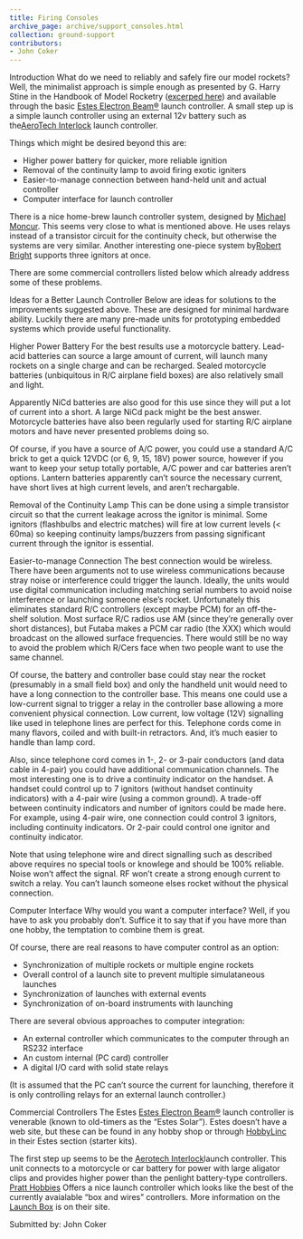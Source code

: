 ```yaml
---
title: Firing Consoles
archive_page: archive/support_consoles.html
collection: ground-support
contributors:
- John Coker
---
```

Introduction What do we need to reliably and safely fire our model rockets? Well, the minimalist approach is simple enough as presented by G. Harry Stine in the Handbook of Model Rocketry ([excerped here](support_consoles_hmrch6.html)) and available through the basic [Estes Electron Beam®](support_consoles_estesebeam.html) launch controller. A small step up is a simple launch controller using an external 12v battery such as the[AeroTech Interlock](support_consoles_atinterlock.html) launch controller.

Things which might be desired beyond this are:

- Higher power battery for quicker, more reliable ignition
- Removal of the continuity lamp to avoid firing exotic igniters
- Easier-to-manage connection between hand-held unit and actual controller
- Computer interface for launch controller

There is a nice home-brew launch controller system, designed by [Michael Moncur](http://www.xmission.com/~mgm/rockets/launcher.html). This seems very close to what is mentioned above. He uses relays instead of a transistor circuit for the continuity check, but otherwise the systems are very similar. Another interesting one-piece system by[Robert Bright](http://www.gate.net/~rdbright/rm2k.htm) supports three ignitors at once.

There are some commercial controllers listed below which already address some of these problems.

Ideas for a Better Launch Controller Below are ideas for solutions to the improvements suggested above. These are designed for minimal hardware ability. Luckily there are many pre-made units for prototyping embedded systems which provide useful functionality.

Higher Power Battery For the best results use a motorcycle battery. Lead-acid batteries can source a large amount of current, will launch many rockets on a single charge and can be recharged. Sealed motorcycle batteries (unbiquitous in R/C airplane field boxes) are also relatively small and light.

Apparently NiCd batteries are also good for this use since they will put a lot of current into a short. A large NiCd pack might be the best answer. Motorcycle batteries have also been regularly used for starting R/C airplane motors and have never presented problems doing so.

Of course, if you have a source of A/C power, you could use a standard A/C brick to get a quick 12VDC (or 6, 9, 15, 18V) power source, however if you want to keep your setup totally portable, A/C power and car batteries aren’t options. Lantern batteries apparently can’t source the necessary current, have short lives at high current levels, and aren’t rechargable.

Removal of the Continuity Lamp This can be done using a simple transistor circuit so that the current leakage across the ignitor is minimal. Some ignitors (flashbulbs and electric matches) will fire at low current levels (\< 60ma) so keeping continuity lamps/buzzers from passing significant current through the ignitor is essential.

Easier-to-manage Connection The best connection would be wireless. There have been arguments not to use wireless communications because stray noise or interference could trigger the launch. Ideally, the units would use digital communication including matching serial numbers to avoid noise interference or launching someone else’s rocket. Unfortunately this eliminates standard R/C controllers (except maybe PCM) for an off-the-shelf solution. Most surface R/C radios use AM (since they’re generally over short distances), but Futaba makes a PCM car radio (the XXX) which would broadcast on the allowed surface frequencies. There would still be no way to avoid the problem which R/Cers face when two people want to use the same channel.

Of course, the battery and controller base could stay near the rocket (presumably in a small field box) and only the handheld unit would need to have a long connection to the controller base. This means one could use a low-current signal to trigger a relay in the controller base allowing a more convenient physical connection. Low current, low voltage (12V) signalling like used in telephone lines are perfect for this. Telephone cords come in many flavors, coiled and with built-in retractors. And, it’s much easier to handle than lamp cord.

Also, since telephone cord comes in 1-, 2- or 3-pair conductors (and data cable in 4-pair) you could have additional communication channels. The most interesting one is to drive a continuity indicator on the handset. A handset could control up to 7 ignitors (without handset continuity indicators) with a 4-pair wire (using a common ground). A trade-off between continuity indicators and number of ignitors could be made here. For example, using 4-pair wire, one connection could control 3 ignitors, including continuity indicators. Or 2-pair could control one ignitor and continuity indicator.

Note that using telephone wire and direct signalling such as described above requires no special tools or knowlege and should be 100% reliable. Noise won’t affect the signal. RF won’t create a strong enough current to switch a relay. You can’t launch someone elses rocket without the physical connection.

Computer Interface Why would you want a computer interface? Well, if you have to ask you probably don’t. Suffice it to say that if you have more than one hobby, the temptation to combine them is great.

Of course, there are real reasons to have computer control as an option:

- Synchronization of multiple rockets or multiple engine rockets
- Overall control of a launch site to prevent multiple simulataneous launches
- Synchronization of launches with external events
- Synchronization of on-board instruments with launching

There are several obvious approaches to computer integration:

- An external controller which communicates to the computer through an RS232 interface
- An custom internal (PC card) controller
- A digital I/O card with solid state relays

(It is assumed that the PC can’t source the current for launching, therefore it is only controlling relays for an external launch controller.)

Commercial Controllers The Estes [Estes Electron Beam®](support_consoles_estesebeam.html) launch controller is venerable (known to old-timers as the “Estes Solar”). Estes doesn’t have a web site, but these can be found in any hobby shop or through [HobbyLinc](http://www.hobbylinc.com/rockets/rocket1.htm) in their Estes section (starter kits).

The first step up seems to be the [Aerotech Interlock](support_consoles_atinterlock.html)launch controller. This unit connects to a motorcycle or car battery for power with large aligator clips and provides higher power than the penlight battery-type controllers. [Pratt Hobbies](http://www.pratthobbies.com/) Offers a nice launch controller which looks like the best of the currently avaialable “box and wires” controllers. More information on the [Launch Box](http://www.pratthobbies.com/lb.html) is on their site.

Submitted by: John Coker


